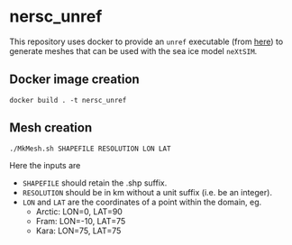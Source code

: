 # nersc_unref
This repository uses docker to provide an `unref` executable (from [here](https://git.immc.ucl.ac.be/unref/unref)) to generate meshes that can be used with the sea ice model `neXtSIM`.

## Docker image creation
```
docker build . -t nersc_unref
```

## Mesh creation
```
./MkMesh.sh SHAPEFILE RESOLUTION LON LAT
```
Here the inputs are
- `SHAPEFILE` should retain the .shp suffix.
- `RESOLUTION` should be in km without a unit suffix (i.e. be an integer).
- `LON` and `LAT` are the coordinates of a point within the domain, eg.
  - Arctic: LON=0,   LAT=90
  - Fram:   LON=-10, LAT=75
  - Kara:   LON=75,  LAT=75
